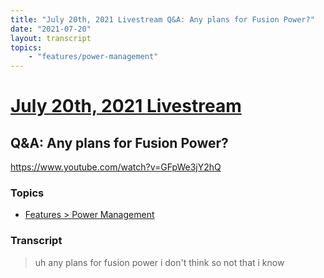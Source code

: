 ```yaml
---
title: "July 20th, 2021 Livestream Q&A: Any plans for Fusion Power?"
date: "2021-07-20"
layout: transcript
topics:
    - "features/power-management"
---
```

# [July 20th, 2021 Livestream](../2021-07-20.md)
## Q&A: Any plans for Fusion Power?
https://www.youtube.com/watch?v=GFpWe3jY2hQ

### Topics
* [Features > Power Management](../topics/features/power-management.md)

### Transcript

> uh any plans for fusion power i don't think so not that i know
